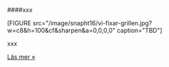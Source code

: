 ####xxx

[FIGURE src="/image/snapht16/vi-fixar-grillen.jpg?w=c8&h=100&cf&sharpen&a=0,0,0,0" caption="TBD"]

xxx

[Läs mer »](#)
